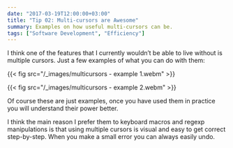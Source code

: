 ```yaml
---
date: "2017-03-19T12:00:00+03:00"
title: "Tip 02: Multi-cursors are Awesome"
summary: Examples on how useful multi-cursors can be.
tags: ["Software Development", "Efficiency"]
---
```


I think one of the features that I currently wouldn’t be able to live without is multiple cursors. Just a few examples of what you can do with them:

{{< fig src="/_images/multicursors - example 1.webm" >}}

{{< fig src="/_images/multicursors - example 2.webm" >}}

Of course these are just examples, once you have used them in practice you will understand their power better.

I think the main reason I prefer them to keyboard macros and regexp manipulations is that using multiple cursors is visual and easy to get correct step-by-step. When you make a small error you can always easily undo.

